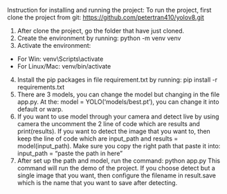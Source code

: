 Instruction for installing and running the project:
To run the project, first clone the project from git: https://github.com/petertran410/yolov8.git

1. After clone the project, go the folder that have just cloned.
2. Create the environment by running: python -m venv venv
3. Activate the environment:

- For Win: venv\Scripts\activate
- For Linux/Mac: venv/bin/activate

4. Install the pip packages in file requirement.txt by running:
   pip install -r requirements.txt
5. There are 3 models, you can change the model but changing in the file app.py.
   At the: model = YOLO(‘models/best.pt’), you can change it into default or warp.
6. If you want to use model through your camera and detect live by using camera the uncomment the 2 line of code which are results and print(results).
   If you want to detect the image that you want to, then keep the line of code which are input_path and results = model(input_path).
   Make sure you copy the right path that paste it into: input_path = “paste the path in here”
7. After set up the path and model, run the command: python app.py
   This command will run the demo of the project.
   If you choose detect but a single image that you want, then configure the filename in result.save which is the name that you want to save after detecting.

